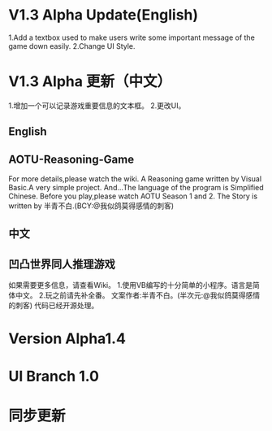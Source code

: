 # V1.3 Alpha Update(English)
1.Add a textbox used to make users write some important message of the game down easily.
2.Change UI Style.

# V1.3 Alpha 更新（中文）
1.增加一个可以记录游戏重要信息的文本框。
2.更改UI。

## English
## AOTU-Reasoning-Game ##
For more details,please watch the wiki.
A Reasoning game written by Visual Basic.A very simple project.
And...The language of the program is Simplified Chinese.
Before you play,please watch AOTU Season 1 and 2.
The Story is written by 半青不白.(BCY:@我似鸽莫得感情的刺客)

## 中文
## 凹凸世界同人推理游戏 ##
如果需要更多信息，请查看Wiki。
1.使用VB编写的十分简单的小程序。语言是简体中文。
2.玩之前请先补全番。
文案作者:半青不白。(半次元:@我似鸽莫得感情的刺客)
代码已经开源处理。
# Version Alpha1.4
# UI Branch 1.0
# 同步更新
